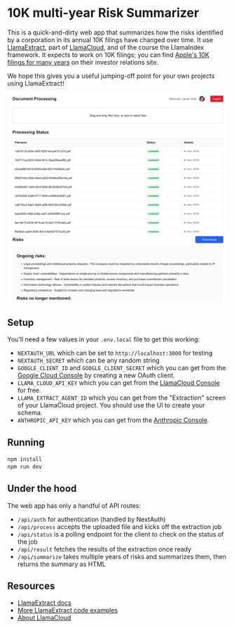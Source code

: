 # 10K multi-year Risk Summarizer

This is a quick-and-dirty web app that summarizes how the risks identified by a corporation in its annual 10K filings have changed over time. It use [LlamaExtract](https://docs.cloud.llamaindex.ai/llamaextract/getting_started), part of [LlamaCloud](https://cloud.llamaindex.ai/), and of the course the LlamaIndex framework. It expects to work on 10K filings; you can find [Apple's 10K filings for many years](https://investor.apple.com/sec-filings/default.aspx) on their investor relations site.

We hope this gives you a useful jumping-off point for your own projects using LlamaExtract!

![screenshot of the app](./screenshot.png)

## Setup

You'll need a few values in your `.env.local` file to get this working:

* `NEXTAUTH_URL` which can be set to `http://localhost:3000` for testing
* `NEXTAUTH_SECRET` which can be any random string
* `GOOGLE_CLIENT_ID` and `GOOGLE_CLIENT_SECRET` which you can get from the [Google Cloud Console](https://console.cloud.google.com/apis/credentials) by creating a new OAuth client.
* `LLAMA_CLOUD_API_KEY` which you can get from the [LlamaCloud Console](https://cloud.llamaindex.ai/api-keys) for free.
* `LLAMA_EXTRACT_AGENT_ID` which you can get from the "Extraction" screen of your LlamaCloud project. You should use the UI to create your schema.
* `ANTHROPIC_API_KEY` which you can get from the [Anthropic Console](https://console.anthropic.com/settings/keys).

## Running

```bash
npm install
npm run dev
```

## Under the hood

The web app has only a handful of API routes:

* `/api/auth` for authentication (handled by NextAuth)
* `/api/process` accepts the uploaded file and kicks off the extraction job
* `/api/status` is a polling endpoint for the client to check on the status of the job
* `/api/result` fetches the results of the extraction once ready
* `/api/summarize` takes multiple years of risks and summarizes them, then returns the summary as HTML

## Resources

* [LlamaExtract docs](https://docs.cloud.llamaindex.ai/llamaextract/getting_started)
* [More LlamaExtract code examples](https://github.com/run-llama/llama_cloud_services/tree/main/examples/extract)
* [About LlamaCloud](https://www.llamaindex.ai/enterprise)
